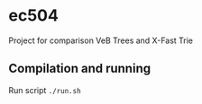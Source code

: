 # ec504
Project for comparison VeB Trees and X-Fast Trie

## Compilation and running
Run script `./run.sh`

